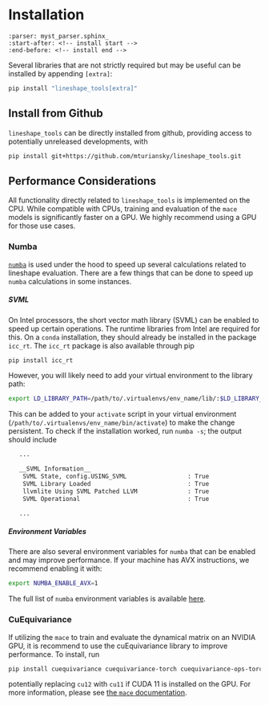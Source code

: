 # Installation

```{include} ../README.md
:parser: myst_parser.sphinx_
:start-after: <!-- install start -->
:end-before: <!-- install end -->
```

Several libraries that are not strictly required but may be useful can be installed by appending `[extra]`:
```sh
pip install "lineshape_tools[extra]"
```

## Install from Github
`lineshape_tools` can be directly installed from github, providing access to potentially unreleased developments, with
```sh
pip install git+https://github.com/mturiansky/lineshape_tools.git
```

## Performance Considerations
All functionality directly related to `lineshape_tools` is implemented on the CPU.
While compatible with CPUs, training and evaluation of the `mace` models is significantly faster on a GPU.
We highly recommend using a GPU for those use cases.

### Numba
[`numba`]() is used under the hood to speed up several calculations related to lineshape evaluation.
There are a few things that can be done to speed up `numba` calculations in some instances.

##### SVML
On Intel processors, the short vector math library (SVML) can be enabled to speed up certain operations.
The runtime libraries from Intel are required for this.
On a `conda` installation, they should already be installed in the package `icc_rt`.
The `icc_rt` package is also available through pip
```sh
pip install icc_rt
```
However, you will likely need to add your virtual environment to the library path:
```sh
export LD_LIBRARY_PATH=/path/to/.virtualenvs/env_name/lib/:$LD_LIBRARY_PATH
```
This can be added to your `activate` script in your virtual environment (``/path/to/.virtualenvs/env_name/bin/activate``) to make the change persistent.
To check if the installation worked, run ``numba -s``; the output should include
```sh
   ...

   __SVML Information__
    SVML State, config.USING_SVML                 : True
    SVML Library Loaded                           : True
    llvmlite Using SVML Patched LLVM              : True
    SVML Operational                              : True

   ...
```

##### Environment Variables
There are also several environment variables for `numba` that can be enabled and may improve performance.
If your machine has AVX instructions, we recommend enabling it with:
```sh
export NUMBA_ENABLE_AVX=1
```
The full list of `numba` environment variables is available [here](https://numba.readthedocs.io/en/stable/reference/envvars.html).

### CuEquivariance
If utilizing the `mace` to train and evaluate the dynamical matrix on an NVIDIA GPU, it is recommend to use the cuEquivariance library to improve performance.
To install, run
```sh
pip install cuequivariance cuequivariance-torch cuequivariance-ops-torch-cu12
```
potentially replacing `cu12` with `cu11` if CUDA 11 is installed on the GPU.
For more information, please see [the `mace` documentation](https://mace-docs.readthedocs.io/en/latest/guide/cuda_acceleration.html).
